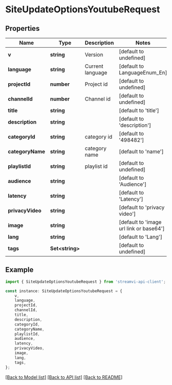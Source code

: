 # SiteUpdateOptionsYoutubeRequest


## Properties

Name | Type | Description | Notes
------------ | ------------- | ------------- | -------------
**v** | **string** | Version | [default to undefined]
**language** | **string** | Current language | [default to LanguageEnum_En]
**projectId** | **number** | Project id | [default to undefined]
**channelId** | **number** | Channel id | [default to undefined]
**title** | **string** |  | [default to 'title']
**description** | **string** |  | [default to 'description']
**categoryId** | **string** | category id | [default to '498482']
**categoryName** | **string** | category name | [default to 'name']
**playlistId** | **string** | playlist id | [default to undefined]
**audience** | **string** |  | [default to 'Audience']
**latency** | **string** |  | [default to 'Latency']
**privacyVideo** | **string** |  | [default to 'privacy video']
**image** | **string** |  | [default to 'image url link or base64']
**lang** | **string** |  | [default to 'Lang']
**tags** | **Set&lt;string&gt;** |  | [default to undefined]

## Example

```typescript
import { SiteUpdateOptionsYoutubeRequest } from 'streamvi-api-client';

const instance: SiteUpdateOptionsYoutubeRequest = {
    v,
    language,
    projectId,
    channelId,
    title,
    description,
    categoryId,
    categoryName,
    playlistId,
    audience,
    latency,
    privacyVideo,
    image,
    lang,
    tags,
};
```

[[Back to Model list]](../README.md#documentation-for-models) [[Back to API list]](../README.md#documentation-for-api-endpoints) [[Back to README]](../README.md)
